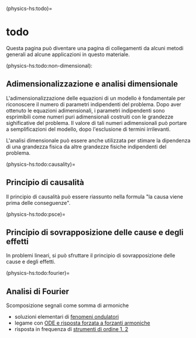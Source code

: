 (physics-hs:todo)=
# todo

Questa pagina può diventare una pagina di collegamenti da alcuni metodi generali ad alcune applicazioni in questo materiale.

(physics-hs:todo:non-dimensional):
## Adimensionalizzazione e analisi dimensionale
L'adimensionalizzazione delle equazioni di un modello è fondamentale per riconoscere il numero di parametri indipendenti del problema. Dopo aver ottenuto le equazioni adimensionali, i parametri indipendenti sono esprimibili come numeri puri adimensionali costruiti con le grandezze sighificative del problema. Il valore di tali numeri adimensionali può portare a semplificazioni del modello, dopo l'esclusione di termini irrilevanti.

L'analisi dimensionale può essere anche utilizzata per stimare la dipendenza di una grandezza fisica da altre grandezze fisiche indipendenti del problema.

(physics-hs:todo:causality)=
## Principio di causalità
Il principio di causalità può essere riassunto nella formula "la causa viene prima delle conseguenze".

(physics-hs:todo:psce)=
## Principio di sovrapposizione delle cause e degli effetti
In problemi lineari, si può sfruttare il principio di sovrapposizione delle cause e degli effetti.

(physics-hs:todo:fourier)=
## Analisi di Fourier
Scomposizione segnali come somma di armoniche

- soluzioni elementari di [fenomeni ondulatori](physics-hs:waves:intro)
- legame con [ODE e risposta forzata a forzanti armoniche](https://basics2022.github.io/bbooks-math-miscellanea-hs/ch/ode.html)
- risposta in frequenza di [strumenti di ordine 1, 2](physics-hs:intro:measurements:order)

